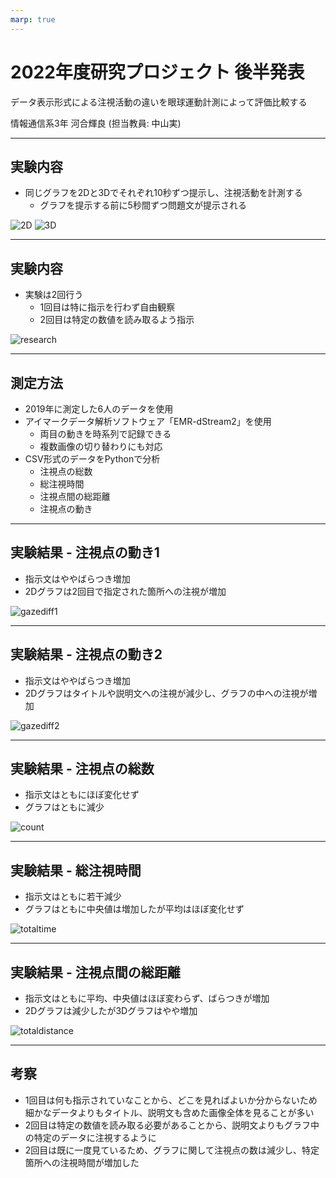 ```yaml
---
marp: true
---
```


<!-- markdownlint-disable MD024-->

# 2022年度研究プロジェクト 後半発表

データ表示形式による注視活動の違いを眼球運動計測によって評価比較する

情報通信系3年 河合輝良 (担当教員: 中山実)

---

## 実験内容

- 同じグラフを2Dと3Dでそれぞれ10秒ずつ提示し、注視活動を計測する
  - グラフを提示する前に5秒間ずつ問題文が提示される

![2D](./../../assets/research-project2/Media003.png) ![3D](./../../assets/research-project2/Media002.png)

---

## 実験内容

- 実験は2回行う
  - 1回目は特に指示を行わず自由観察
  - 2回目は特定の数値を読み取るよう指示

![research](./../../assets/research-project2/research.png)

---

## 測定方法

- 2019年に測定した6人のデータを使用
- アイマークデータ解析ソフトウェア「EMR-dStream2」を使用
  - 両目の動きを時系列で記録できる
  - 複数画像の切り替わりにも対応
- CSV形式のデータをPythonで分析
  - 注視点の総数
  - 総注視時間
  - 注視点間の総距離
  - 注視点の動き

---

## 実験結果 - 注視点の動き1

- 指示文はややばらつき増加
- 2Dグラフは2回目で指定された箇所への注視が増加

![gazediff1](../../assets/research-project2/gazediff1.png)

<!-- group1/sub2/R -->

---

## 実験結果 - 注視点の動き2

- 指示文はややばらつき増加
- 2Dグラフはタイトルや説明文への注視が減少し、グラフの中への注視が増加

![gazediff2](../../assets/research-project2/gazediff2.png)

<!-- group1/sub2/R -->

---

## 実験結果 - 注視点の総数

- 指示文はともにほぼ変化せず
- グラフはともに減少

![count](./../../assets/research-project2/boxplot_fixation_count.png)

---

## 実験結果 - 総注視時間

- 指示文はともに若干減少
- グラフはともに中央値は増加したが平均はほぼ変化せず

![totaltime](../../assets/research-project2/boxplot_fixation_totaltime.png)

---

## 実験結果 - 注視点間の総距離

- 指示文はともに平均、中央値はほぼ変わらず、ばらつきが増加
- 2Dグラフは減少したが3Dグラフはやや増加

![totaldistance](../../assets/research-project2/boxplot_fixation_totaldistance.png)

---

## 考察

- 1回目は何も指示されていなことから、どこを見ればよいか分からないため細かなデータよりもタイトル、説明文も含めた画像全体を見ることが多い
- 2回目は特定の数値を読み取る必要があることから、説明文よりもグラフ中の特定のデータに注視するように
- 2回目は既に一度見ているため、グラフに関して注視点の数は減少し、特定箇所への注視時間が増加した

